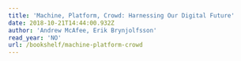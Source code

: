 ```yaml
---
title: 'Machine, Platform, Crowd: Harnessing Our Digital Future'
date: 2018-10-21T14:44:00.932Z
author: 'Andrew McAfee, Erik Brynjolfsson'
read_year: 'NO'
url: /bookshelf/machine-platform-crowd
---
```


